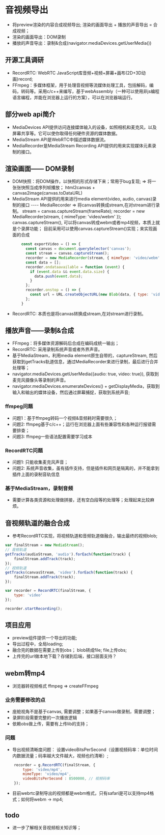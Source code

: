 # 音视频导出
- 将preview渲染的内容合成视频导出; 渲染的画面导出 + 播放的声音导出 = 合成视频；
- 渲染的画面导出：DOM录制
- 播放的声音导出：录制&合成(navigator.mediaDevices.getUserMedia())

## 开源工具调研
- RecordRTC: WebRTC JavaScript库音频+视频+屏幕+画布(2D+3D动画)record;
- FFmpeg：多媒体框架，用于处理音视频等流媒体处理工具，包括解码，编码，转码等。采用c/c++来编写，基于webAssembly（一种可以使用非js编程语言编程，并能在浏览器上运行的方案），可以在浏览器端运行。

## 部分web api简介
- MediaDevices API提供访问连接媒体输入的设备，如照相机和麦克风，以及屏幕共享等。它可以使你取得任何硬件资源的媒体数据。
- MediaStream API是WebRTC中描述媒体数据流。
- MediaRecorder是MediaStream Recording API提供的用来实现媒体元素录制的接口。


## 渲染画面—— DOM录制
- DOM快照：将DOM操作，以快照的形式存储下来；常用于bug复现; => 将一张张快照当成序列帧播放；
  html2canvas + canvas2image(canvas.toDataURL)
- MediaStream API提供的用来进行media element(video, audio, canvas)录制的接口 ---- MediaRecorder => 将canvas转换成stream,在对stream进行录制。
  stream = canvas.captureStream(frameRate);
  recorder = new MediaRecorder(stream, { mimeType: 'video/webm' });
  canvas.captureStream(), 可以将canvas转成webm或者mp4视频，本质上就是个录屏功能；
  目前采用可以使用canvas.captureStream()实现；来实现画面的合成
  ```js
      const exportVideo = () => {
        const canvas = document.querySelector('canvas');
        const stream = canvas.captureStream();
        recorder = new MediaRecorder(stream, { mimeType: 'video/webm' });
        const data = [];
        recorder.ondataavailable = function (event) {
          if (event.data && event.data.size) {
            data.push(event.data);
          }
        };
        recorder.onstop = () => {
          const url = URL.createObjectURL(new Blob(data, { type: 'video/webm' }));
        };
      }
  ```
- RecordRTC: 本质也是将canvas转换成stream,在对stream进行录制。

## 播放声音——录制&合成
- FFmpeg：将多媒体资源解码后合成在编码成统一输出；
- RecordRTC: 采用录制系统声音或者外界声音。
- 基于MediaStream，利用media element原生自带的，captureStream, 然后获取到getTracks轨道信息，通过MediaRecorder来进行录制，最后进行合并处理等；
- navigator.mediaDevices.getUserMedia({audio: true, video: true}), 获取到麦克风摄像头等录制的声音。
- navigator.mediaDevices.enumerateDevices()  + getDisplayMedia，获取到输入和输出的媒体设备，然后通过屏幕捕捉，获取到系统声音;


### ffmpeg问题
- 问题1：基于ffmpeg转码一个视频&音频耗时需要很久；
- 问题2: ffmpeg基于c/c++；运行在浏览器上面有些兼容性和各种运行报错需要排查；
- 问题3: ffmpeg一些语法配置需要学习成本

### RecordRTC问题
- 问题1: 只能收集麦克风声音；
- 问题2: 系统声音收集，虽有插件支持，但是插件和网页是隔离的，并不能拿到插件上面的录制音轨信息


### 基于MediaStream，录制音频
- 需要计算各类资源和处理做拼接，还有空白段等的处理等；处理起来比较麻烦。

## 音视频轨道的融合合成
- 参考RecordRTC实现，将视频轨道和音频轨道做融合，输出最终的视频blob;
```js
var finalStream = new MediaStream();
// 音频轨道
getTracks(audioStream, 'audio').forEach(function(track) {
    finalStream.addTrack(track);
});
// 视频轨道
getTracks(canvasStream, 'video').forEach(function(track) {
    finalStream.addTrack(track);
});

var recorder = RecordRTC(finalStream, {
    type: 'video'
});

recorder.startRecording();
```

## 项目应用
- preview组件提供一个导出的功能;
- 导出过程中，全局loading;
- 融合完的数据在需要上传到obs；
    blob转成file;
    file上传obs;
- 上传完的url做本地下载？存储到后端，接口层面支持？

## webm转mp4
- 浏览器转视频格式 ffmpeg => createFFmpeg

### 业务需要修改的点
- 座舱视角不是基于canvas, 需要调整；如果基于canvas做录制，需要调整；
- 录屏阶段需要完整的一次播放逻辑
- 依赖obs做上传，需要有上传lib的支持；

### 问题
- 导出视频清晰度问题：
  设置videoBitsPerSecond（设置视频码率：单位时间内数据流量；码率越大文件越大，视频也约清晰）;
```js
    recorder = g.RecordRTC(finalStream, {
        type: 'video/mp4',
        mimeType: 'video/mp4',
        videoBitsPerSecond : 8500000, // 视频码率
    });
```
- 目前webrtc录制导出的视频都是webm格式，只有safari是可以支持mp4格式；如何将webm -> mp4;




## todo
- 进一步了解相关音视频相关知识等；